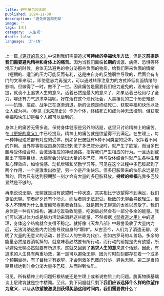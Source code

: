 ```yaml
---
title: 避免痛苦和无聊
published: 2024-11-08
description: '避免痛苦和无聊'
image: ''
tags: [术]
category: '人生观'
draft: false
language: 'Zh-CN'
---
```

上一篇[《更好的意义》](https://mp.weixin.qq.com/s/gssr6Xkuj83u5numWuqgQA)中说到我们需要追求**可持续的幸福快乐方法**，但是这**前提是我们需要避免精神和身体上的痛苦**。因为当我们面临**长期的**饥饿、病痛、恐惧等环境压力的时候，身体无法避免的会分泌那些负面的物质，给我们带来负面的情绪（短期的、适当的压力可能反而有利，这是由自身的反脆弱性导致的，后面会有专门的文章来写）。即使意志力再强大，可以通过转移注意力的方式降低负面情绪的影响，但做得了一时，做不了一世。因此痛苦是需要我们极力避免的，没有这个前提，就谈不上追求人生的意义。活着已然是最大的意义了，如果活着已经用尽了全力，哪还有力气追求幸福呢。好在活在这个现代社会，人类担忧的三个历史难题——饥饿、瘟疫、战争正在逐渐消退，新的议题是终结死亡、获取幸福和快乐以及让人成为神。（参见[《未来简史》](https://book.douban.com/subject/26943161/)）作为个体，终结死亡和成为神无法控制，但获取幸福和快乐却是每个人都可以做到的。

身体上的痛苦无需多说，保持身体健康是另外的话题，这里只讨论精神上的痛苦。在[《更好的意义》](https://mp.weixin.qq.com/s/gssr6Xkuj83u5numWuqgQA)中已经提及，精神上的痛苦就是欲望得不到满足。在生理上，每一种神经递质都有对应的受体，例如多巴胺就有5种不同类型的受体，发挥着不同的作用。当外界事物或自身的意识刺激了多巴胺分泌时，就产生了欲望。而当多巴胺与受体结合时，会激活相应的神经通路，指挥我们产生相应的行为。一旦达到或超出了预期目标，大脑就会分泌出大量的多巴胺，再与受体结合时就产生各种生理和心理效应，如愉悦感、动机增强和奖励学习等。可见在这个过程中多巴胺起到了两个作用，一个是激发出欲望，另一个是产生快乐。但多巴胺带来的快乐永远是短暂的，因为只有达到预期那一刻才会有大量的多巴胺释放。**持续的幸福**光靠多巴胺显然是不够的。

再来说说无聊。无聊就是没有欲望时一种状态。其实相比于欲望得不到满足，我们更怕无聊。前者好歹还有个盼头，而后者则无法忍受。极致的无聊会导致轻生，很多人不理解为什么重度抑郁症患者会轻生，就是因为无聊真的太难以忍受了。我们身体是一种有机结构，通过吃饭吸收能量，吃饱后必然会有一部分多余的能量。我们可以通过体力或是脑力活动来消耗这些能量，不然根据[《弱者道之用》](https://mp.weixin.qq.com/s/BXkKHfHUKNlI5YocdefxCA)中的道理，身体这个结构就会变得不稳定。就好像《天龙八部》中段誉吸收了大量内力后，无法消纳这些内力险些导致自身的“爆炸”。从古至今，人们为了消遣无聊，发明了大量的无意义的活动，甚至以人的生命为代价，例如古罗马的斗兽场。多余的能量必然是要消耗掉的，就意味着必然要有所行动，而行动的前提是先有欲望，所以避免无聊必然就要有所追求，这就又回到了**追求人生的意义**这个话题。因此，有追求的人生具有两重功效，第一是可以避免无聊，因为时时刻刻都存在着一个或多个预期目标，有了目标才有欲望，才会刺激多巴胺的分泌，避免无聊。第二是当预期目标达到时会分泌大量多巴胺，从而得到快乐。

可见，所有精神上的问题归根结底还是生理上或者说物质上的问题。脱离物质基础谈上层建筑就是空中楼阁。至此，剩下问题就只剩下**我们应该选择什么样的欲望作为意义**，以及**从欲望被激发到获得奖励这段时间内，我们需要做什么**？
